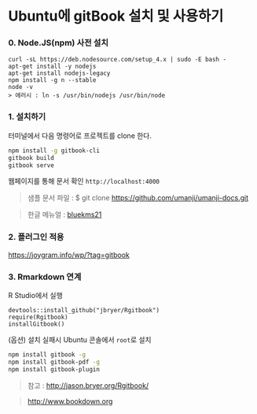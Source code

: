 # Ubuntu에 gitBook 설치 및 사용하기


### 0. Node.JS(npm) 사전 설치
```
curl -sL https://deb.nodesource.com/setup_4.x | sudo -E bash -
apt-get install -y nodejs
apt-get install nodejs-legacy
npm install -g n --stable
node -v
> 에러시 : ln -s /usr/bin/nodejs /usr/bin/node
```


### 1. 설치하기


터미널에서 다음 명령어로 프로젝트를 clone 한다.

```bash 
npm install -g gitbook-cli
gitbook build
gitbook serve
```
웹페이지를 통해 문서 확인 `http://localhost:4000`


> 샘플 문서 파일 : $ git clone https://github.com/umanji/umanji-docs.git

> 한글 메뉴얼 : [bluekms21](https://bluekms21.gitbooks.io/gitbookhelp_kr/content/)

### 2. 플러그인 적용

https://joygram.info/wp/?tag=gitbook

### 3. Rmarkdown 연계

R Studio에서 실행 
```
devtools::install_github("jbryer/Rgitbook")
require(Rgitbook)
installGitbook()
```

(옵션) 설치 실패시 Ubuntu 콘솔에서 `root`로 설치 
```bash
npm install gitbook -g
npm install gitbook-pdf -g
npm install gitbook-plugin
```

> 참고 : http://jason.bryer.org/Rgitbook/

> http://www.bookdown.org 